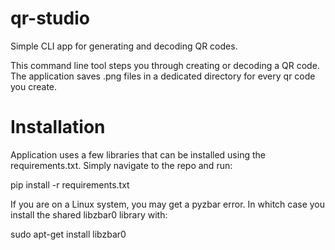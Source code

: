 # qr-studio
Simple CLI app for generating and decoding QR codes.

This command line tool steps you through creating or decoding a QR code. The application saves .png files in a dedicated directory for every qr code you create.

# Installation

Application uses a few libraries that can be installed using the requirements.txt. 
Simply navigate to the repo and run:

pip install -r requirements.txt

If you are on a Linux system, you may get a pyzbar error. In whitch case you install the shared libzbar0 library with:

sudo apt-get install libzbar0
